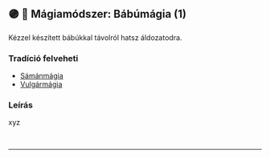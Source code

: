 ## 🟣 💫 Mágiamódszer: Bábúmágia (1)

Kézzel készített bábúkkal távolról hatsz áldozatodra.

### Tradíció felveheti

- [Sámánmágia](../051_07_samanmagia.md)
- [Vulgármágia](../051_02_vulgarmagia.md)

### Leírás

xyz

<br />

---
